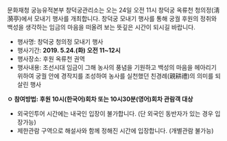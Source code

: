 문화재청 궁능유적본부 창덕궁관리소는 오는 24일 오전 11시 창덕궁 옥류천 청의정(淸漪亭)에서 모내기 행사를 개최합니다. 창덕궁 모내기 행사를 통해 궁궐 후원의 정취와 백성을 생각하는 임금의 마음을 떠올려 보는 뜻깊은 시간이 되시길 바랍니다.

- 행사명: 창덕궁 청의정 모내기 행사
- 행사기간: **2019. 5.24.(화) 오전 11~12시**
- 행사장소: 후원 옥류천 권역
- 행사내용: 조선시대 임금이 그해 농사의 풍념을 기원하고 백성의 마음을 헤아리기 위하여 궁궐 안에 경작지를 조성하여 농사를 실천했던 친경례(親耕禮)의 의미를 되살린 행사

**ㅇ 참여방법: 후원 10시(한국어)회차 또는 10시30분(영어)회차 관람객 대상**
- 외국인투어 시간에는 내국인 입장이 불가합니다. (단 외국인 동반자가 있는 경우 입장가능)
- 제한관람 구역으로 해설사와 함께 정해진 시간에 입장합니다. (개별관람 불가능)